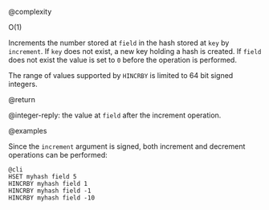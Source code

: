 @complexity

O(1)


Increments the number stored at `field` in the hash stored at `key` by
`increment`. If `key` does not exist, a new key holding a hash is created. If
`field` does not exist the value is set to `0` before the operation is
performed.

The range of values supported by `HINCRBY` is limited to 64 bit signed
integers.

@return

@integer-reply: the value at `field` after the increment operation.

@examples

Since the `increment` argument is signed, both increment and decrement
operations can be performed:

    @cli
    HSET myhash field 5
    HINCRBY myhash field 1
    HINCRBY myhash field -1
    HINCRBY myhash field -10

